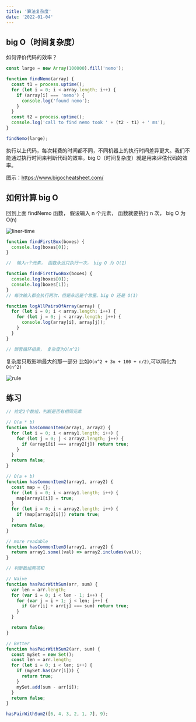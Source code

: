 ```yaml
---
title: '算法复杂度'
date: '2022-01-04'
---
```


## big O（时间复杂度）

如何评价代码的效率？

```javascript
const large = new Array(100000).fill('nemo');

function findNemo(array) {
  const t1 = process.uptime();
  for (let i = 0; i < array.length; i++) {
    if (array[i] === 'nemo') {
      console.log('found nemo');
    }
  }
  const t2 = process.uptime();
  console.log('call to find nemo took ' + (t2 - t1) + ' ms');
}

findNemo(large);
```

执行以上代码，每次耗费的时间都不同，不同机器上的执行时间差异更大。我们不能通过执行时间来判断代码的效率。big O（时间复杂度）就是用来评估代码的效率。

图示：https://www.bigocheatsheet.com/

## 如何计算 big O

回到上面 findNemo 函数， 假设输入 n 个元素， 函数就要执行 n 次， big O 为 O(n)

![liner-time](/images/bigO/liner-time.png)

```javascript
function findFirstBox(boxes) {
  console.log(boxes[0]);
}

//  输入n个元素， 函数永远只执行一次， big O 为 O(1)
```

```javascript
function findFirstTwoBox(boxes) {
  console.log(boxes[0]);
  console.log(boxes[1]);
}
// 每次输入都会执行两次，但是永远是个常量。big O 还是 O(1)
```

```javascript
function logAllPairsOfArray(array) {
  for (let i = 0; i < array.length; i++) {
    for (let j = 0; j < array.length; j++) {
      console.log(array[i], array[j]);
    }
  }
}

// 嵌套循环相乘， 复杂度为O(n^2)
```

复杂度只取影响最大的那一部分
比如`O(n^2 + 3n + 100 + n/2)`,可以简化为`O(n^2)`

![rule](/images/bigO/rule.png)

## 练习

```javascript
// 给定2个数组，判断是否有相同元素

// O(a * b)
function hasCommonItem(array1, array2) {
  for (let i = 0; i < array1.length; i++) {
    for (let j = 0; j < array2.length; j++) {
      if (array1[i] === array2[j]) return true;
    }
  }
  return false;
}

// O(a + b)
function hasCommonItem2(array1, array2) {
  const map = {};
  for (let i = 0; i < array1.length; i++) {
    map[array1[i]] = true;
  }
  for (let i = 0; i < array2.length; i++) {
    if (map[array2[i]]) return true;
  }
  return false;
}

// more readable
function hasCommonItem3(array1, array2) {
  return array1.some((val) => array2.includes(val));
}
```

```javascript
// 判断数组两项和

// Naive
function hasPairWithSum(arr, sum) {
  var len = arr.length;
  for (var i = 0; i < len - 1; i++) {
    for (var j = i + 1; j < len; j++) {
      if (arr[i] + arr[j] === sum) return true;
    }
  }

  return false;
}

// Better
function hasPairWithSum2(arr, sum) {
  const mySet = new Set();
  const len = arr.length;
  for (let i = 0; i < len; i++) {
    if (mySet.has(arr[i])) {
      return true;
    }
    mySet.add(sum - arr[i]);
  }
  return false;
}

hasPairWithSum2([6, 4, 3, 2, 1, 7], 9);
```
